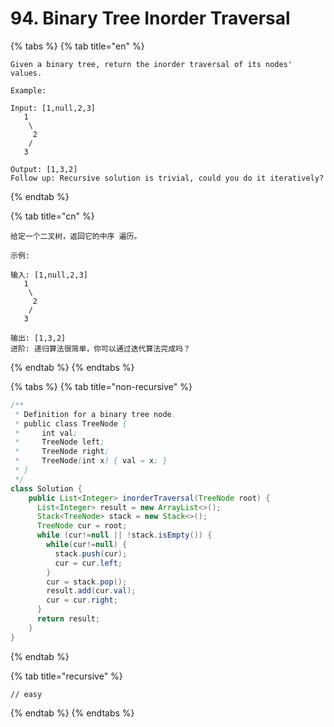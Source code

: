 # 94. Binary Tree Inorder Traversal

{% tabs %}
{% tab title="en" %}
```text
Given a binary tree, return the inorder traversal of its nodes' values.

Example:

Input: [1,null,2,3]
   1
    \
     2
    /
   3

Output: [1,3,2]
Follow up: Recursive solution is trivial, could you do it iteratively?
```
{% endtab %}

{% tab title="cn" %}
```text
给定一个二叉树，返回它的中序 遍历。

示例:

输入: [1,null,2,3]
   1
    \
     2
    /
   3

输出: [1,3,2]
进阶: 递归算法很简单，你可以通过迭代算法完成吗？
```
{% endtab %}
{% endtabs %}

{% tabs %}
{% tab title="non-recursive" %}
```java
/**
 * Definition for a binary tree node.
 * public class TreeNode {
 *     int val;
 *     TreeNode left;
 *     TreeNode right;
 *     TreeNode(int x) { val = x; }
 * }
 */
class Solution {
    public List<Integer> inorderTraversal(TreeNode root) {
      List<Integer> result = new ArrayList<>();
      Stack<TreeNode> stack = new Stack<>();
      TreeNode cur = root;
      while (cur!=null || !stack.isEmpty()) {
        while(cur!=null) {
          stack.push(cur); 
          cur = cur.left;
        }
        cur = stack.pop();
        result.add(cur.val);
        cur = cur.right;
      }
      return result;
    }
}
```
{% endtab %}

{% tab title="recursive" %}
```text
// easy
```
{% endtab %}
{% endtabs %}



